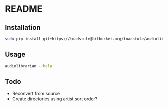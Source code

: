 # README #

## Installation ##

```bash
sudo pip install git+https://toadstule@bitbucket.org/toadstule/audiolibrarian
```

## Usage ##

```bash
audiolibrarian --help
```

## Todo ##

* Reconvert from source
* Create directories using artist sort order?